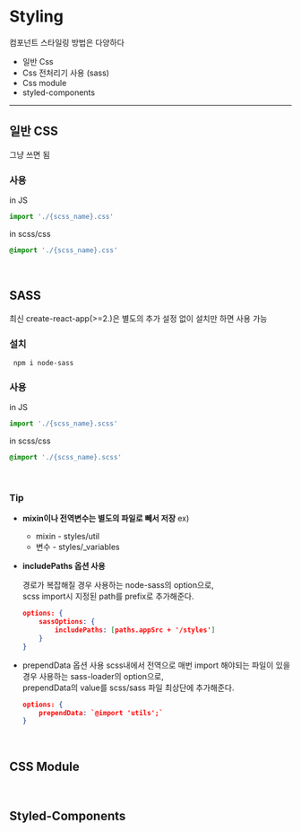 # Styling

컴포넌트 스타일링 방법은 다양하다
- 일반 Css
- Css 전처리기 사용 (sass)
- Css module
- styled-components


---

## 일반 CSS
그냥 쓰면 됨
### 사용
in JS
```javascript
import './{scss_name}.css'
```
in scss/css
```css
@import './{scss_name}.css'
```

<br>

## SASS
최신 create-react-app(>=2.)은 별도의 추가 설정 없이 설치만 하면 사용 가능
### 설치
``` npm i node-sass```

### 사용
in JS
```javascript
import './{scss_name}.scss'
```
in scss/css
```css
@import './{scss_name}.scss'
```

<br>

### Tip
- **mixin이나 전역변수는 별도의 파일로 빼서 저장**
    ex)
    - mixin - styles/util
    - 변수 - styles/_variables
- **includePaths 옵션 사용**

    경로가 복잡해질 경우 사용하는 node-sass의 option으로, <br> scss import시 지정된 path를 prefix로 추가해준다.
    ```json
    options: {
        sassOptions: {
            includePaths: [paths.appSrc + '/styles']
        }
    }
    ```
- prependData 옵션 사용
    scss내에서 전역으로 매번 import 해야되는 파일이 있을경우 사용하는 sass-loader의 option으로, <br>
    prependData의 value를 scss/sass 파일 최상단에 추가해준다.
    ```json
    options: {
        prependData: `@import 'utils';`
    }
    ```

<br>

## CSS Module


<br>

## Styled-Components
